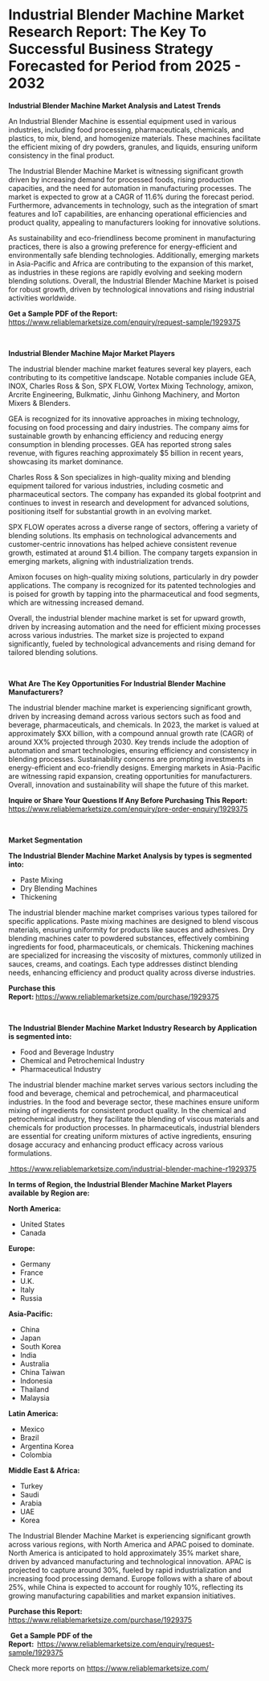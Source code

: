<p><h1>Industrial Blender Machine Market Research Report: The Key To Successful Business Strategy Forecasted for Period from 2025 - 2032</h1></p><p><strong>Industrial Blender Machine Market Analysis and Latest Trends</strong></p>
<p><p>An Industrial Blender Machine is essential equipment used in various industries, including food processing, pharmaceuticals, chemicals, and plastics, to mix, blend, and homogenize materials. These machines facilitate the efficient mixing of dry powders, granules, and liquids, ensuring uniform consistency in the final product.</p><p>The Industrial Blender Machine Market is witnessing significant growth driven by increasing demand for processed foods, rising production capacities, and the need for automation in manufacturing processes. The market is expected to grow at a CAGR of 11.6% during the forecast period. Furthermore, advancements in technology, such as the integration of smart features and IoT capabilities, are enhancing operational efficiencies and product quality, appealing to manufacturers looking for innovative solutions.</p><p>As sustainability and eco-friendliness become prominent in manufacturing practices, there is also a growing preference for energy-efficient and environmentally safe blending technologies. Additionally, emerging markets in Asia-Pacific and Africa are contributing to the expansion of this market, as industries in these regions are rapidly evolving and seeking modern blending solutions. Overall, the Industrial Blender Machine Market is poised for robust growth, driven by technological innovations and rising industrial activities worldwide.</p></p>
<p><strong>Get a Sample PDF of the Report:&nbsp;</strong> <a href="https://www.reliablemarketsize.com/enquiry/request-sample/1929375?utm_campaign=2884&utm_medium=2&utm_source=Github&utm_content=ia&utm_term=28022025&utm_id=industrial-blender-machine">https://www.reliablemarketsize.com/enquiry/request-sample/1929375</a></p>
<p>&nbsp;</p>
<p><strong>Industrial Blender Machine Major Market Players</strong></p>
<p><p>The industrial blender machine market features several key players, each contributing to its competitive landscape. Notable companies include GEA, INOX, Charles Ross & Son, SPX FLOW, Vortex Mixing Technology, amixon, Arcrite Engineering, Bulkmatic, Jinhu Ginhong Machinery, and Morton Mixers & Blenders.</p><p>GEA is recognized for its innovative approaches in mixing technology, focusing on food processing and dairy industries. The company aims for sustainable growth by enhancing efficiency and reducing energy consumption in blending processes. GEA has reported strong sales revenue, with figures reaching approximately $5 billion in recent years, showcasing its market dominance.</p><p>Charles Ross & Son specializes in high-quality mixing and blending equipment tailored for various industries, including cosmetic and pharmaceutical sectors. The company has expanded its global footprint and continues to invest in research and development for advanced solutions, positioning itself for substantial growth in an evolving market.</p><p>SPX FLOW operates across a diverse range of sectors, offering a variety of blending solutions. Its emphasis on technological advancements and customer-centric innovations has helped achieve consistent revenue growth, estimated at around $1.4 billion. The company targets expansion in emerging markets, aligning with industrialization trends.</p><p>Amixon focuses on high-quality mixing solutions, particularly in dry powder applications. The company is recognized for its patented technologies and is poised for growth by tapping into the pharmaceutical and food segments, which are witnessing increased demand.</p><p>Overall, the industrial blender machine market is set for upward growth, driven by increasing automation and the need for efficient mixing processes across various industries. The market size is projected to expand significantly, fueled by technological advancements and rising demand for tailored blending solutions.</p></p>
<p>&nbsp;</p>
<p><strong>What Are The Key Opportunities For Industrial Blender Machine Manufacturers?</strong></p>
<p><p>The industrial blender machine market is experiencing significant growth, driven by increasing demand across various sectors such as food and beverage, pharmaceuticals, and chemicals. In 2023, the market is valued at approximately $XX billion, with a compound annual growth rate (CAGR) of around XX% projected through 2030. Key trends include the adoption of automation and smart technologies, ensuring efficiency and consistency in blending processes. Sustainability concerns are prompting investments in energy-efficient and eco-friendly designs. Emerging markets in Asia-Pacific are witnessing rapid expansion, creating opportunities for manufacturers. Overall, innovation and sustainability will shape the future of this market.</p></p>
<p><strong>Inquire or Share Your Questions If Any Before Purchasing This Report:</strong> <a href="https://www.reliablemarketsize.com/enquiry/pre-order-enquiry/1929375?utm_campaign=2884&utm_medium=2&utm_source=Github&utm_content=ia&utm_term=28022025&utm_id=industrial-blender-machine">https://www.reliablemarketsize.com/enquiry/pre-order-enquiry/1929375</a></p>
<p>&nbsp;</p>
<p><strong>Market Segmentation</strong></p>
<p><strong>The Industrial Blender Machine Market Analysis by types is segmented into:</strong></p>
<p><ul><li>Paste Mixing</li><li>Dry Blending Machines</li><li>Thickening</li></ul></p>
<p><p>The industrial blender machine market comprises various types tailored for specific applications. Paste mixing machines are designed to blend viscous materials, ensuring uniformity for products like sauces and adhesives. Dry blending machines cater to powdered substances, effectively combining ingredients for food, pharmaceuticals, or chemicals. Thickening machines are specialized for increasing the viscosity of mixtures, commonly utilized in sauces, creams, and coatings. Each type addresses distinct blending needs, enhancing efficiency and product quality across diverse industries.</p></p>
<p><strong>Purchase this Report:&nbsp;</strong><a href="https://www.reliablemarketsize.com/purchase/1929375?utm_campaign=2884&utm_medium=2&utm_source=Github&utm_content=ia&utm_term=28022025&utm_id=industrial-blender-machine">https://www.reliablemarketsize.com/purchase/1929375</a></p>
<p>&nbsp;</p>
<p><strong>The Industrial Blender Machine Market Industry Research by Application is segmented into:</strong></p>
<p><ul><li>Food and Beverage Industry</li><li>Chemical and Petrochemical Industry</li><li>Pharmaceutical Industry</li></ul></p>
<p><p>The industrial blender machine market serves various sectors including the food and beverage, chemical and petrochemical, and pharmaceutical industries. In the food and beverage sector, these machines ensure uniform mixing of ingredients for consistent product quality. In the chemical and petrochemical industry, they facilitate the blending of viscous materials and chemicals for production processes. In pharmaceuticals, industrial blenders are essential for creating uniform mixtures of active ingredients, ensuring dosage accuracy and enhancing product efficacy across various formulations.</p></p>
<p><a href="https://www.reliablemarketsize.com/industrial-blender-machine-r1929375?utm_campaign=2884&utm_medium=2&utm_source=Github&utm_content=ia&utm_term=28022025&utm_id=industrial-blender-machine">&nbsp;https://www.reliablemarketsize.com/industrial-blender-machine-r1929375</a></p>
<p><strong>In terms of Region, the Industrial Blender Machine Market Players available by Region are:</strong></p>
<p>
    <p> <strong> North America: </strong>
        <ul>
            <li>United States</li>
            <li>Canada</li>
        </ul>
        </p> 
    <p> <strong> Europe: </strong>
        <ul>
            <li>Germany</li>
            <li>France</li>
            <li>U.K.</li>
            <li>Italy</li>
            <li>Russia</li>
        </ul>
        </p> 
    <p> <strong> Asia-Pacific: </strong>
        <ul>
            <li>China</li>
            <li>Japan</li>
            <li>South Korea</li>
            <li>India</li>
            <li>Australia</li>
            <li>China Taiwan</li>
            <li>Indonesia</li>
            <li>Thailand</li>
            <li>Malaysia</li>
        </ul>
        </p> 
    <p> <strong> Latin America: </strong>
        <ul>
            <li>Mexico</li>
            <li>Brazil</li>
            <li>Argentina Korea</li>
            <li>Colombia</li>
        </ul>
        </p> 
    <p> <strong> Middle East & Africa: </strong>
        <ul>
            <li>Turkey</li>
            <li>Saudi</li>
            <li>Arabia</li>
            <li>UAE</li>
            <li>Korea</li>
        </ul>
    </p>
    </p>
<p><p>The Industrial Blender Machine Market is experiencing significant growth across various regions, with North America and APAC poised to dominate. North America is anticipated to hold approximately 35% market share, driven by advanced manufacturing and technological innovation. APAC is projected to capture around 30%, fueled by rapid industrialization and increasing food processing demand. Europe follows with a share of about 25%, while China is expected to account for roughly 10%, reflecting its growing manufacturing capabilities and market expansion initiatives.</p></p>
<p><strong>Purchase this Report: </strong><a href="https://www.reliablemarketsize.com/purchase/1929375?utm_campaign=2884&utm_medium=2&utm_source=Github&utm_content=ia&utm_term=28022025&utm_id=industrial-blender-machine">https://www.reliablemarketsize.com/purchase/1929375</a></p>
<p>&nbsp;<strong>Get a Sample PDF of the Report:&nbsp;&nbsp;</strong><a href="https://www.reliablemarketsize.com/enquiry/request-sample/1929375?utm_campaign=2884&utm_medium=2&utm_source=Github&utm_content=ia&utm_term=28022025&utm_id=industrial-blender-machine">https://www.reliablemarketsize.com/enquiry/request-sample/1929375</a></p>
<p><strong></strong></p>
<p>Check more reports on <a href="https://www.reliablemarketsize.com/?utm_campaign=2884&utm_medium=2&utm_source=Github&utm_content=ia&utm_term=28022025&utm_id=industrial-blender-machine">https://www.reliablemarketsize.com/</a></p>